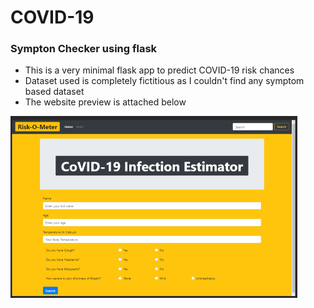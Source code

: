 # COVID-19
 
### Sympton Checker using flask
* This is a very minimal flask app to predict COVID-19 risk chances
* Dataset used is completely fictitious as I couldn't find any symptom based dataset
* The website preview is attached below

<img src="/symptom_checker/sym0.png" alt="Risk-O-Meter" height="291" width="459">